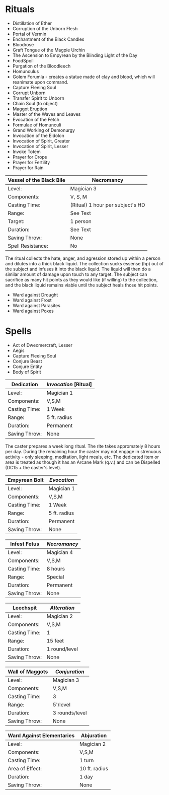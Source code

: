# Rituals
* Distillation of Ether
* Corruption of the Unborn Flesh
* Portal of Vermin
* Enchantment of the Black Candles
* Bloodrose
* Graft Tongue of the Magpie Urchin
* The Ascension to Empyrean by the Blinding Light of the Day
* FoodSpoil
* Purgation of the Bloodleech
* Homunculus
* Golem Forumla - creates a statue made of clay and blood, which will reanimate upon command.
* Capture Fleeing Soul
* Corrupt Unborn
* Transfer Spirit to Unborn
* Chain Soul (to object)
* Maggot Eruption
* Master of the Waves and Leaves
* Evocation of the Fetch
* Formulae of Homunculi
* Grand Working of Demonurgy
* Invocation of the Eidolon
* Invocation of Spirit, Greater
* Invocation of Spirit, Lesser
* Invoke Totem
* Prayer for Crops
* Prayer for Fertility
* Prayer for Rain

|Vessel of the Black Bile| Necromancy
|------------|------------------
|Level:| Magician 3
|Components:| V, S, M
|Casting Time:| (Ritual) 1 hour per subject's HD
|Range:| See Text
|Target:| 1 person
|Duration:| See Text
|Saving Throw:| None
|Spell Resistance:| No

The ritual collects the hate, anger, and agression stored up within a person and dilutes
into a thick black liquid. The collection sucks essense (hp) out of the subject and infuses
it into the black liquid. The liquid will then do a similar amount of damage upon touch to
any target. The subject can sacrifice as many hit points as they would like (if willing) to
the collection, and the black liquid remains viable until the subject heals those hit points.

* Ward against Drought
* Ward against Frost
* Ward against Parasites
* Ward against Poxes

# Spells
* Act of Dweomercraft, Lesser
* Aegis
* Capture Fleeing Soul
* Conjure Beast
* Conjure Entity
* Body of Spirit

| Dedication | _Invocation_ [Ritual]
|------------|------------------
|Level:| Magician 1
|Components:| V,S,M
|Casting Time:| 1 Week
|Range:| 5 ft. radius
|Duration:| Permanent
|Saving Throw:| None

The caster prepares a week long ritual. The rite takes appromately 8 hours per day.
During the remaining hour the caster may not engage in strenuous activity - only sleeping,
meditation, light meals, etc. The dedicated item or area is treated as though it has an
Arcane Mark (q.v.) and can be Dispelled (DC15 + the caster's level).

| Empyrean Bolt | _Evocation_
|------------|------------------
|Level:| Magician 1
|Components:| V,S,M
|Casting Time:| 1 Week
|Range:| 5 ft. radius
|Duration:| Permanent
|Saving Throw:| None

| Infest Fetus | _Necromancy_
|------------|------------------
|Level:| Magician 4
|Components:| V,S,M
|Casting Time:| 8 hours
|Range:| Special
|Duration:| Permanent
|Saving Throw:| None

| Leechspit | _Alteration_
|------------|------------------
|Level:| Magician 2
|Components:| V,S,M
|Casting Time:| 1 
|Range:| 15 feet
|Duration:| 1 round/level
|Saving Throw:| None

| Wall of Maggots | _Conjuration_
|------------|------------------
|Level:| Magician 3
|Components:| V,S,M
|Casting Time:| 3
|Range:| 5'/level
|Duration:| 3 rounds/level
|Saving Throw:| None

| Ward Against Elementaries | Abjuration
|------------|------------------
|Level:| Magician 2
|Components:| V,S,M
|Casting Time:| 1 turn
|Area of Effect:| 10 ft. radius
|Duration:| 1 day
|Saving Throw:| None
